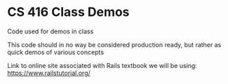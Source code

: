 # CS 416 Class Demos 
Code used for demos in class

This code should in no way be considered production ready, but rather as quick demos of various concepts

Link to online site associated with Rails textbook we will be using:
https://www.railstutorial.org/
